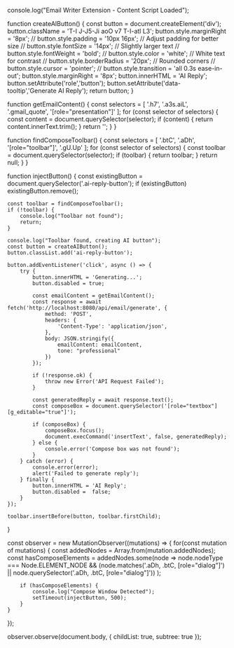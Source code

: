 
console.log("Email Writer Extension - Content Script Loaded");

function createAIButton() {
   const button = document.createElement('div');
   button.className = 'T-I J-J5-Ji aoO v7 T-I-atl L3';
   button.style.marginRight = '8px';
    // button.style.padding = '10px 16px'; // Adjust padding for better size
    // button.style.fontSize = '14px'; // Slightly larger text
    // button.style.fontWeight = 'bold';
    // button.style.color = 'white'; // White text for contrast
    // button.style.borderRadius = '20px'; // Rounded corners
    // button.style.cursor = 'pointer';
    // button.style.transition = 'all 0.3s ease-in-out';
   button.style.marginRight = '8px';
   button.innerHTML = 'AI Reply';
   button.setAttribute('role','button');
   button.setAttribute('data-tooltip','Generate AI Reply');
   return button;
}

function getEmailContent() {
    const selectors = [
        '.h7',
        '.a3s.aiL',
        '.gmail_quote',
        '[role="presentation"]'
    ];
    for (const selector of selectors) {
        const content = document.querySelector(selector);
        if (content) {
            return content.innerText.trim();
        }
        return '';
    }
}


function findComposeToolbar() {
    const selectors = [
        '.btC',
        '.aDh',
        '[role="toolbar"]',
        '.gU.Up'
    ];
    for (const selector of selectors) {
        const toolbar = document.querySelector(selector);
        if (toolbar) {
            return toolbar;
        }
        return null;
    }
}

function injectButton() {
    const existingButton = document.querySelector('.ai-reply-button');
    if (existingButton) existingButton.remove();

    const toolbar = findComposeToolbar();
    if (!toolbar) {
        console.log("Toolbar not found");
        return;
    }

    console.log("Toolbar found, creating AI button");
    const button = createAIButton();
    button.classList.add('ai-reply-button');

    button.addEventListener('click', async () => {
        try {
            button.innerHTML = 'Generating...';
            button.disabled = true;

            const emailContent = getEmailContent();
            const response = await fetch('http://localhost:8080/api/email/generate', {
                method: 'POST',
                headers: {
                    'Content-Type': 'application/json',
                },
                body: JSON.stringify({
                    emailContent: emailContent,
                    tone: "professional"
                })
            });

            if (!response.ok) {
                throw new Error('API Request Failed');
            }

            const generatedReply = await response.text();
            const composeBox = document.querySelector('[role="textbox"][g_editable="true"]');

            if (composeBox) {
                composeBox.focus();
                document.execCommand('insertText', false, generatedReply);
            } else {
                console.error('Compose box was not found');
            }
        } catch (error) {
            console.error(error);
            alert('Failed to generate reply');
        } finally {
            button.innerHTML = 'AI Reply';
            button.disabled =  false;
        }
    });

    toolbar.insertBefore(button, toolbar.firstChild);
}

const observer = new MutationObserver((mutations) => {
    for(const mutation of mutations) {
        const addedNodes = Array.from(mutation.addedNodes);
        const hasComposeElements = addedNodes.some(node =>
            node.nodeType === Node.ELEMENT_NODE && 
            (node.matches('.aDh, .btC, [role="dialog"]') || node.querySelector('.aDh, .btC, [role="dialog"]'))
        );

        if (hasComposeElements) {
            console.log("Compose Window Detected");
            setTimeout(injectButton, 500);
        }
    }
});


observer.observe(document.body, {
    childList: true,
    subtree: true
});
